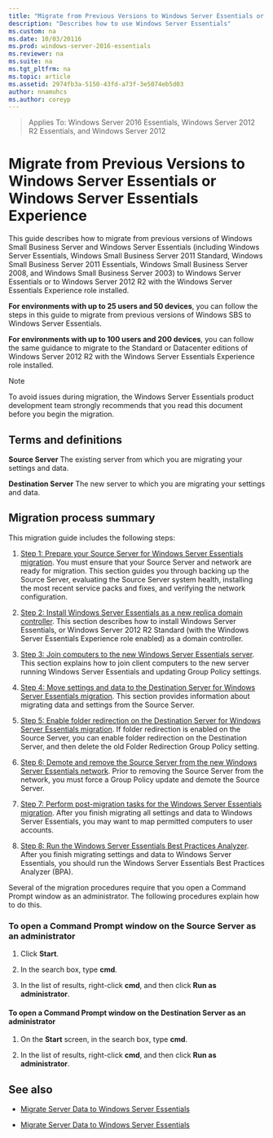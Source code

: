 ```yaml
---
title: "Migrate from Previous Versions to Windows Server Essentials or Windows Server Essentials Experience"
description: "Describes how to use Windows Server Essentials"
ms.custom: na
ms.date: 10/03/20116
ms.prod: windows-server-2016-essentials
ms.reviewer: na
ms.suite: na
ms.tgt_pltfrm: na
ms.topic: article
ms.assetid: 2974fb3a-5150-43fd-a73f-3e5074eb5d03
author: nnamuhcs
ms.author: coreyp
---
```


>Applies To: Windows Server 2016 Essentials, Windows Server 2012 R2 Essentials, and Windows Server 2012


# Migrate from Previous Versions to Windows Server Essentials or Windows Server Essentials Experience
This guide describes how to migrate from previous versions of Windows Small Business Server and Windows Server Essentials (including  Windows Server Essentials, Windows Small Business Server 2011 Standard, Windows Small Business Server 2011 Essentials, Windows Small Business Server 2008, and Windows Small Business Server 2003) to  Windows Server Essentials or to  Windows Server 2012 R2 with the  Windows Server Essentials Experience role installed.  
  
 **For environments with up to 25 users and 50 devices**, you can follow the steps in this guide to migrate from previous versions of Windows SBS to  Windows Server Essentials.  
  
 **For environments with up to 100 users and 200 devices**, you can follow the same guidance to migrate to the Standard or Datacenter editions of  Windows Server 2012 R2 with the  Windows Server Essentials Experience role installed.  
  
> [!NOTE]
>  To avoid issues during migration, the Windows Server Essentials product development team strongly recommends that you read this document before you begin the migration.  
  
## Terms and definitions  
 **Source Server** The existing server from which you are migrating your settings and data.  
  
 **Destination Server** The new server to which you are migrating your settings and data.  
  
## Migration process summary  
 This migration guide includes the following steps:  
  
1.  [Step 1: Prepare your Source Server for Windows Server Essentials migration](Step-1--Prepare-your-Source-Server-for-Windows-Server-Essentials-migration.md).  You must ensure that your Source Server and network are ready for migration. This section guides you through backing up the Source Server, evaluating the Source Server system health, installing the most recent service packs and fixes, and verifying the network configuration.  
  
2.  [Step 2: Install Windows Server Essentials as a new replica domain controller](Step-2--Install-Windows-Server-Essentials-as-a-new-replica-domain-controller.md). This section describes how to install  Windows Server Essentials, or  Windows Server 2012 R2 Standard (with the Windows Server Essentials Experience role enabled) as a domain controller.  
  
3.  [Step 3: Join computers to the new Windows Server Essentials server](Step-3--Join-computers-to-the-new-Windows-Server-Essentials-server.md).  This section explains how to join client computers to the new server running  Windows Server Essentials and updating Group Policy settings.  
  
4.  [Step 4: Move settings and data to the Destination Server for Windows Server Essentials migration](Step-4--Move-settings-and-data-to-the-Destination-Server-for-Windows-Server-Essentials-migration.md).  This section provides information about migrating data and settings from the Source Server.  
  
5.  [Step 5: Enable folder redirection on the Destination Server for Windows Server Essentials migration](Step-5--Enable-folder-redirection-on-the-Destination-Server-for-Windows-Server-Essentials-migration.md).  If folder redirection is enabled on the Source Server, you can enable folder redirection on the Destination Server, and then delete the old Folder Redirection Group Policy setting.  
  
6.  [Step 6: Demote and remove the Source Server from the new Windows Server Essentials network](Step-6--Demote-and-remove-the-Source-Server-from-the-new-Windows-Server-Essentials-network.md).  Prior to removing the Source Server from the network, you must force a Group Policy update and demote the Source Server.  
  
7.  [Step 7: Perform post-migration tasks for the Windows Server Essentials migration](Step-7--Perform-post-migration-tasks-for-the-Windows-Server-Essentials-migration.md).  After you finish migrating all settings and data to  Windows Server Essentials, you may want to map permitted computers to user accounts.  
  
8.  [Step 8: Run the Windows Server Essentials Best Practices Analyzer](Step-8--Run-the-Windows-Server-Essentials-Best-Practices-Analyzer.md).  After you finish migrating settings and data to  Windows Server Essentials, you should run the  Windows Server Essentials Best Practices Analyzer (BPA).  
  
 Several of the migration procedures require that you open a Command Prompt window as an administrator. The following procedures explain how to do this.  
  
###  <a name="BKMK_OpenACommandPromptAsAdmin"></a> To open a Command Prompt window on the Source Server as an administrator  
  
1.  Click **Start**.  
  
2.  In the search box, type **cmd**.  
  
3.  In the list of results, right-click **cmd**, and then click **Run as administrator**.  
  
#### To open a Command Prompt window on the Destination Server as an administrator  
  
1.  On the **Start** screen, in the search box, type **cmd**.  
  
2.  In the list of results, right-click **cmd**, and then click **Run as administrator**.  
  
## See also  
  
-   [Migrate Server Data to Windows Server Essentials](Migrate-Server-Data-to-Windows-Server-Essentials.md)

-   [Migrate Server Data to Windows Server Essentials](../migrate/Migrate-Server-Data-to-Windows-Server-Essentials.md)


